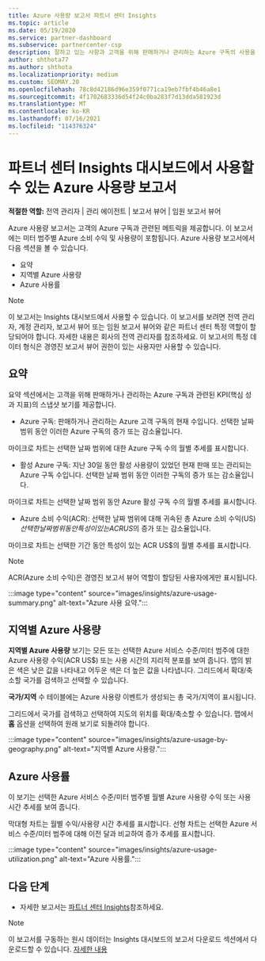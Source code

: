 ```yaml
---
title: Azure 사용량 보고서 파트너 센터 Insights
ms.topic: article
ms.date: 05/19/2020
ms.service: partner-dashboard
ms.subservice: partnercenter-csp
description: 잘하고 있는 사항과 고객을 위해 판매하거나 관리하는 Azure 구독의 사용을 개선할 수 있는 위치를 확인합니다.
author: shthota77
ms.author: shthota
ms.localizationpriority: medium
ms.custom: SEOMAY.20
ms.openlocfilehash: 78c8d42186d96e359f0771ca19eb7fbf4b46a8e1
ms.sourcegitcommit: 4f1702683336d54f24c0ba283f7d13dda581923d
ms.translationtype: MT
ms.contentlocale: ko-KR
ms.lasthandoff: 07/16/2021
ms.locfileid: "114376324"
---
```

# <a name="azure-usage-report-available-from-the-partner-center-insights-dashboard"></a>파트너 센터 Insights 대시보드에서 사용할 수 있는 Azure 사용량 보고서

**적절한 역할:** 전역 관리자 | 관리 에이전트 | 보고서 뷰어 | 임원 보고서 뷰어

Azure 사용량 보고서는 고객의 Azure 구독과 관련된 메트릭을 제공합니다. 이 보고서에는 미터 범주별 Azure 소비 수익 및 사용량이 포함됩니다. Azure 사용량 보고서에서 다음 섹션을 볼 수 있습니다.

- 요약
- 지역별 Azure 사용량
- Azure 사용률

 > [!NOTE]
 > 이 보고서는 Insights 대시보드에서 사용할 수 있습니다. 이 보고서를 보려면 전역 관리자, 계정 관리자, 보고서 뷰어 또는 임원 보고서 뷰어와 같은 파트너 센터 특정 역할이 할당되어야 합니다. 자세한 내용은 회사의 전역 관리자를 참조하세요. 이 보고서의 특정 데이터 형식은 경영진 보고서 뷰어 권한이 있는 사용자만 사용할 수 있습니다.

## <a name="summary"></a>요약

요약 섹션에서는 고객을 위해 판매하거나 관리하는 Azure 구독과 관련된 KPI(핵심 성과 지표)의 스냅샷 보기를 제공합니다.  

- Azure 구독: 판매하거나 관리하는 Azure 고객 구독의 현재 수입니다.
선택한 날짜 범위 동안 이러한 Azure 구독의 증가 또는 감소율입니다.

마이크로 차트는 선택한 날짜 범위에 대한 Azure 구독 수의 월별 추세를 표시합니다.
- 활성 Azure 구독: 지난 30일 동안 활성 사용량이 있었던 현재 판매 또는 관리되는 Azure 구독 수입니다.
선택한 날짜 범위 동안 이러한 구독의 증가 또는 감소율입니다.

마이크로 차트는 선택한 날짜 범위 동안 Azure 활성 구독 수의 월별 추세를 표시합니다.

- Azure 소비 수익(ACR): 선택한 날짜 범위에 대해 귀속된 총 Azure 소비 수익(US$)
선택한 날짜 범위 동안 특성이 있는 ACR US$의 증가 또는 감소율입니다. 

마이크로 차트는 선택한 기간 동안 특성이 있는 ACR US$의 월별 추세를 표시합니다.


> [!NOTE]
 > ACR(Azure 소비 수익)은 경영진 보고서 뷰어 역할이 할당된 사용자에게만 표시됩니다.

:::image type="content" source="images/insights/azure-usage-summary.png" alt-text="Azure 사용 요약.":::

## <a name="azure-usage-by-geography"></a>지역별 Azure 사용량

**지역별 Azure 사용량** 보기는 모든 또는 선택한 Azure 서비스 수준/미터 범주에 대한 Azure 사용량 수익(ACR US$) 또는 사용 시간의 지리적 분포를 보여 줍니다. 맵의 밝은 색은 낮은 값을 나타내고 어두운 색은 더 높은 값을 나타냅니다. 그리드에서 확대/축소할 국가를 검색하고 선택할 수 있습니다. 

**국가/지역** 수 테이블에는 Azure 사용량 이벤트가 생성되는 총 국가/지역이 표시됩니다.

그리드에서 국가를 검색하고 선택하여 지도의 위치를 확대/축소할 수 있습니다. 맵에서 **홈** 옵션을 선택하여 원래 보기로 되돌려야 합니다.

:::image type="content" source="images/insights/azure-usage-by-geography.png" alt-text="지역별 Azure 사용량.":::

## <a name="azure-utilization"></a>Azure 사용률

이 보기는 선택한 Azure 서비스 수준/미터 범주별 월별 Azure 사용량 수익 또는 사용 시간 추세를 보여 줍니다. 

막대형 차트는 월별 수익/사용량 시간 추세를 표시합니다. 선형 차트는 선택한 Azure 서비스 수준/미터 범주에 대해 이전 달과 비교하여 증가 추세를 표시합니다.

:::image type="content" source="images/insights/azure-usage-utilization.png" alt-text="Azure 사용률.":::

## <a name="next-steps"></a>다음 단계

- 자세한 보고서는 [파트너 센터 Insights](partner-center-insights.md)참조하세요.

>[!NOTE] 
> 이 보고서를 구동하는 원시 데이터는 Insights 대시보드의 보고서 다운로드 섹션에서 다운로드할 수 있습니다. [자세한 내용](insights-download-reports.md) 

